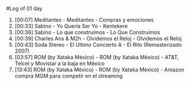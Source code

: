 #Log of 01 day

1. [00:07] Meditantes - Meditantes - Compras y emociones
1. [00:33] Sabino - Yo Quería Ser Yo - Kentekere
1. [00:36] Sabino - Lo que construimos - Lo Que Construimos
1. [00:39] Charles Ans & M2h - Olvidemos el Reloj - Olvidemos el Reloj
1. [00:43] Soda Stereo - El Ultimo Concierto A - El Rito (Remasterizado 2007)
1. [03:57] ROM (by Xataka México) - ROM (by Xataka México) - AT&T, Telcel y Movistar a la baja en México
1. [13:43] ROM (by Xataka México) - ROM (by Xataka México) - Amazon compra MGM para competir en el streaming
